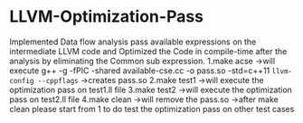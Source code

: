 # LLVM-Optimization-Pass
Implemented Data flow analysis pass available expressions on the intermediate LLVM code and Optimized the Code in compile-time after the analysis by eliminating the Common sub expression.
1.make acse
->will execute g++ -g -fPIC -shared available-cse.cc -o pass.so -std=c++11 `llvm-config --cppflags` 
->creates pass.so
2.make test1
->will execute the optimization pass on test1.ll file
3.make test2
->will execute the optimization pass on test2.ll file
4.make clean
->will remove the pass.so
->after make clean please start from 1 to do test the optimization pass on other test cases

